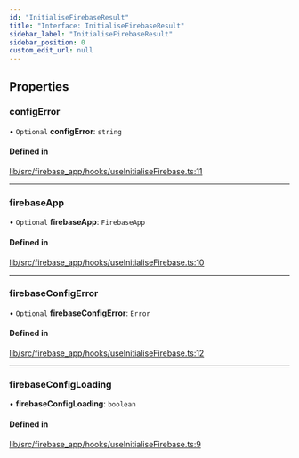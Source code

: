 ```yaml
---
id: "InitialiseFirebaseResult"
title: "Interface: InitialiseFirebaseResult"
sidebar_label: "InitialiseFirebaseResult"
sidebar_position: 0
custom_edit_url: null
---
```


## Properties

### configError

• `Optional` **configError**: `string`

#### Defined in

[lib/src/firebase_app/hooks/useInitialiseFirebase.ts:11](https://github.com/FireCMSco/firecms/blob/b01ca637/lib/src/firebase_app/hooks/useInitialiseFirebase.ts#L11)

___

### firebaseApp

• `Optional` **firebaseApp**: `FirebaseApp`

#### Defined in

[lib/src/firebase_app/hooks/useInitialiseFirebase.ts:10](https://github.com/FireCMSco/firecms/blob/b01ca637/lib/src/firebase_app/hooks/useInitialiseFirebase.ts#L10)

___

### firebaseConfigError

• `Optional` **firebaseConfigError**: `Error`

#### Defined in

[lib/src/firebase_app/hooks/useInitialiseFirebase.ts:12](https://github.com/FireCMSco/firecms/blob/b01ca637/lib/src/firebase_app/hooks/useInitialiseFirebase.ts#L12)

___

### firebaseConfigLoading

• **firebaseConfigLoading**: `boolean`

#### Defined in

[lib/src/firebase_app/hooks/useInitialiseFirebase.ts:9](https://github.com/FireCMSco/firecms/blob/b01ca637/lib/src/firebase_app/hooks/useInitialiseFirebase.ts#L9)
